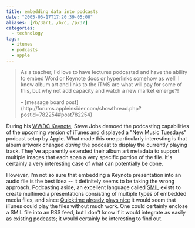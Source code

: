 ```yaml
---
title: embedding data into podcasts
date: "2005-06-17T17:20:39-05:00"
aliases: [/b/3ar1, /b/c, /p/37]
categories:
  - technology
tags:
  - itunes
  - podcasts
  - apple
---
```


> As a teacher, I'd love to have lectures podcasted and have the ability to embed Word or Keynote docs or hyperlinks
> somehow as well! I know album art and links to the iTMS are what will pay for some of this, but why not add capacity
> and watch a new market emerge?!
>
> <footer>– [message board post](http://forums.appleinsider.com/showthread.php?postid=782254#post782254)</footer>

During his [WWDC Keynote][], Steve Jobs demoed the podcasting capabilities of the upcoming version of iTunes and
displayed a "New Music Tuesdays" podcast setup by Apple. What made this one particularly interesting is that album
artwork changed _during_ the podcast to display the currently playing track. They've apparently extended their album
art metadata to support multiple images that each span a very specific portion of the file. It's certainly a very
interesting case of what can potentially be done.

However, I'm not so sure that embedding a Keynote presentation into an audio file is the best idea -- it definitely
seems to be taking the wrong approach. Podcasting aside, an excellent language called [SMIL][] exists to create
multimedia presentations consisting of multiple types of embedded media files, and since [Quicktime already plays
nice][quicktime+smil] it would seem that iTunes could play the files without much work. One could certainly enclose a
SMIL file into an RSS feed, but I don't know if it would integrate as easily as existing podcasts; it would certainly be
interesting to find out.

[WWDC Keynote]: http://www.apple.com/quicktime/qtv/wwdc05/
[SMIL]: http://en.wikipedia.org/wiki/Synchronized_Multimedia_Integration_Language
[quicktime+smil]: http://developer.apple.com/documentation/QuickTime/IQ_InteractiveMovies/quicktimeandsmil/chapter_10_section_4.html
